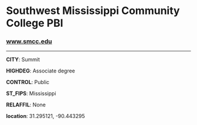 # Southwest Mississippi Community College PBI
### www.smcc.edu
---
**CITY**: Summit

**HIGHDEG**: Associate degree

**CONTROL**: Public

**ST_FIPS**: Mississippi

**RELAFFIL**: None

**location**: 31.295121, -90.443295